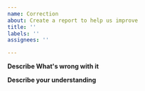 ```yaml
---
name: Correction
about: Create a report to help us improve
title: ''
labels: ''
assignees: ''

---
```


**Describe  What's wrong with it**


**Describe your understanding**
